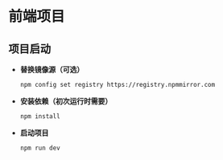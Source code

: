 # 前端项目

## 项目启动

- **替换镜像源（可选）**

    ```bash
    npm config set registry https://registry.npmmirror.com
    ```

- **安装依赖（初次运行时需要）**

    ```bash
    npm install
    ```

- **启动项目**

    ```bash
    npm run dev
    ```